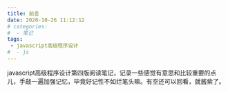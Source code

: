 ```yaml
---
title: 前言
date: 2020-10-26 11:12:12
# categories:
#  - 笔记
tags:
 - javascript高级程序设计
#  - js
---
```


javascript高级程序设计第四版阅读笔记，记录一些感觉有意思和比较重要的点儿，手敲一遍加强记忆，毕竟好记性不如烂笔头嘛。有空还可以回看，就酱紫了。